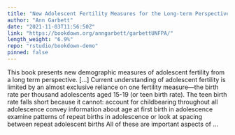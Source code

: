 ```yaml
---
title: "New Adolescent Fertility Measures for the Long-term Perspective"
author: "Ann Garbett"
date: "2021-11-03T11:56:50Z"
link: "https://bookdown.org/anngarbett/garbettUNFPA/"
length_weight: "6.9%"
repo: "rstudio/bookdown-demo"
pinned: false
---
```


This book presents new demographic measures of adolescent fertility from a long term perspective. [...] Current understanding of adolescent fertility is limited by an almost exclusive reliance on one fertility measure—the birth rate per thousand adolescents aged 15-19 (or teen birth rate). The teen birth rate falls short because it cannot: account for childbearing throughout all adolescence convey information about age at first birth in adolescence examine patterns of repeat births in adolescence or look at spacing between repeat adolescent births All of these are important aspects of ...
